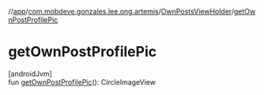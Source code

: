 //[app](../../../index.md)/[com.mobdeve.gonzales.lee.ong.artemis](../index.md)/[OwnPostsViewHolder](index.md)/[getOwnPostProfilePic](get-own-post-profile-pic.md)

# getOwnPostProfilePic

[androidJvm]\
fun [getOwnPostProfilePic](get-own-post-profile-pic.md)(): CircleImageView
